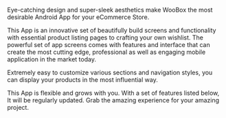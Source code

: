 Eye-catching design and super-sleek aesthetics make WooBox the most desirable Android App for your eCommerce Store. 

This App is an innovative set of beautifully build screens and functionality with essential product listing pages to crafting your own wishlist. The powerful set of app screens comes with features and interface that can create the most cutting edge, professional as well as engaging mobile application in the market today. 

Extremely easy to customize various sections and navigation styles, you can display your products in the most influential way. 

This App is flexible and grows with you. With a set of features listed below, It will be regularly updated. Grab the amazing experience for your amazing project.

